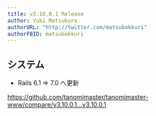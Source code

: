 ```yaml
---
title: v3.10.0.1 Release
author: Yuki Matsukura
authorURL: "http://twitter.com/matsubokkuri"
authorFBID: matsubokkuri
---
```


## システム

- Rails 6.1 => 7.0 へ更新

https://github.com/tanomimaster/tanomimaster-www/compare/v3.10.0.1...v3.10.0.1

